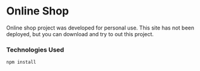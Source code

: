 # Online Shop

Online shop project was developed for personal use. This site
has not been deployed, but you can download and try to out this
project.

### Technologies Used

```
npm install
```